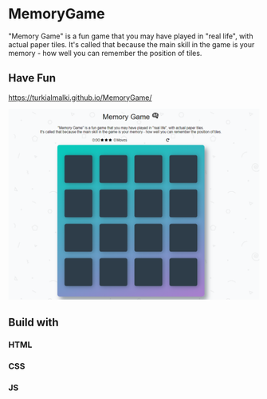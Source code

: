 # MemoryGame

"Memory Game" is a fun game that you may have played in "real life", with actual paper tiles. 
It's called that because the main skill in the game is your memory - how well you can remember the position of tiles. 

## Have Fun 
https://turkialmalki.github.io/MemoryGame/

![Screenshot](memoryGame.png)



## Build with 
### HTML
### CSS
### JS


